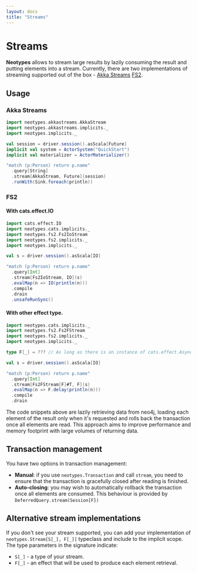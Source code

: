 ```yaml
---
layout: docs
title: "Streams"
---
```


# Streams

**Neotypes** allows to stream large results by lazily consuming the result and putting elements into a stream. 
Currently, there are two implementations of streaming supported out of the box - [Akka Streams](https://doc.akka.io/docs/akka/current/stream/index.html)  [FS2](https://fs2.io/).

## Usage

### Akka Streams

```scala
import neotypes.akkastreams.AkkaStream
import neotypes.akkastreams.implicits._
import neotypes.implicits._

val session = driver.session().asScala[Future]
implicit val system = ActorSystem("QuickStart")
implicit val materializer = ActorMaterializer()

"match (p:Person) return p.name"
  .query[String]
  .stream[AkkaStream, Future](session)
  .runWith(Sink.foreach(println))
``` 

### FS2

#### With cats.effect.IO

```scala
import cats.effect.IO
import neotypes.cats.implicits._
import neotypes.fs2.Fs2IoStream
import neotypes.fs2.implicits._
import neotypes.implicits._

val s = driver.session().asScala[IO]

"match (p:Person) return p.name"
  .query[Int]
  .stream[Fs2IoStream, IO](s)
  .evalMap(n => IO(println(n)))
  .compile
  .drain
  .unsafeRunSync()
```

#### With other effect type.

```scala
import neotypes.cats.implicits._
import neotypes.fs2.Fs2FStream
import neotypes.fs2.implicits._
import neotypes.implicits._

type F[_] = ??? // As long as there is an instance of cats.effect.Async[F].

val s = driver.session().asScala[IO]

"match (p:Person) return p.name"
  .query[Int]
  .stream[Fs2FStream[F]#T, F](s)
  .evalMap(n => F.delay(println(n)))
  .compile
  .drain
```

The code snippets above are lazily retrieving data from neo4j, loading each element of the result only when it's requested and rolls back the transaction once all elements are read.
This approach aims to improve performance and memory footprint with large volumes of returning data.


## Transaction management

You have two options in transaction management:
* **Manual**: if you use `neotypes.Transaction` and call `stream`, you need to ensure that the transaction is gracefully closed after reading is finished.
* **Auto-closing**: you may wish to automatically rollback the transaction once
all elements are consumed. This behaviour is provided by `DeferredQuery.stream(Session[F])`

## Alternative stream implementations

If you don't see your stream supported, you can add your implementation of `neotypes.Stream[S[_], F[_]]` typeclass and include to the implicit scope.
The type parameters in the signature indicate:
* `S[_]` - a type of your stream.
* `F[_]` - an effect that will be used to produce each element retrieval.
